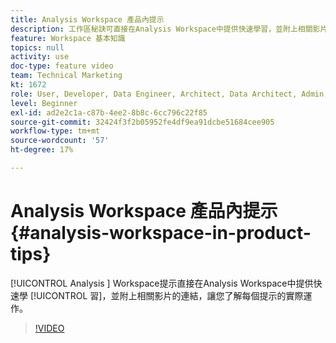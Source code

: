 ```yaml
---
title: Analysis Workspace 產品內提示
description: 工作區秘訣可直接在Analysis Workspace中提供快速學習，並附上相關影片的連結，讓您了解每個秘訣的實際運作。
feature: Workspace 基本知識
topics: null
activity: use
doc-type: feature video
team: Technical Marketing
kt: 1672
role: User, Developer, Data Engineer, Architect, Data Architect, Admin, Leader
level: Beginner
exl-id: ad2e2c1a-c87b-4ee2-8b8c-6cc796c22f85
source-git-commit: 32424f3f2b05952fe4df9ea91dcbe51684cee905
workflow-type: tm+mt
source-wordcount: '57'
ht-degree: 17%

---
```


# Analysis Workspace 產品內提示 {#analysis-workspace-in-product-tips}

[!UICONTROL Analysis ] Workspace提示直接在Analysis Workspace中提供快速學 [!UICONTROL 習]，並附上相關影片的連結，讓您了解每個提示的實際運作。

>[!VIDEO](https://video.tv.adobe.com/v/23135/?quality=12)
